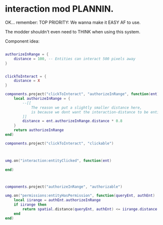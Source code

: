 

# interaction mod PLANNIN.


OK... remember:
TOP PRIORITY:
We wanna make it EASY AF to use.

The modder shouldn't even need to THINK when using this system.

Component idea:
```lua

authorizeInRange = {
    distance = 100, -- Entities can interact 500 pixels away
}


clickToInteract = {
    distance = X
}

components.project("clickToInteract", "authorizeInRange", function(ent)
    local authorizeInRange = {
        --[[
            The reason we put a slightly smaller distance here,
            is because we dont want the interaction-distance to be entirely
        ]]
        distance = ent.authorizeInRange.distance * 0.8
    }
    return authorizeInRange
end)

components.project("clickToInteract", "clickable")



umg.on("interaction:entityClicked", function(ent)
    
end)



components.project("authorizeInRange", "authorizable")

umg.on("permissions:entityHasPermission", function(queryEnt, authEnt)
    local iirange = authEnt.authorizeInRange
    if iirange then
        return spatial.distance(queryEnt, authEnt) <= iirange.distance
    end
end)

```


